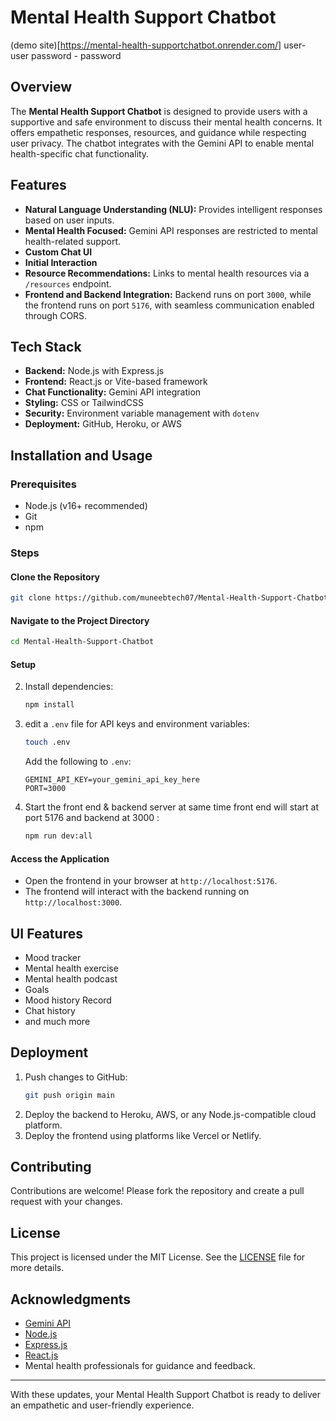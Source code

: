 # Mental Health Support Chatbot
(demo site)[https://mental-health-supportchatbot.onrender.com/]
user- user 
password - password
## Overview
The **Mental Health Support Chatbot** is designed to provide users with a supportive and safe environment to discuss their mental health concerns. It offers empathetic responses, resources, and guidance while respecting user privacy. The chatbot integrates with the Gemini API to enable mental health-specific chat functionality.

## Features
- **Natural Language Understanding (NLU):** Provides intelligent responses based on user inputs.
- **Mental Health Focused:** Gemini API responses are restricted to mental health-related support.
- **Custom Chat UI**   
- **Initial Interaction** 
- **Resource Recommendations:** Links to mental health resources via a `/resources` endpoint.
- **Frontend and Backend Integration:** Backend runs on port `3000`, while the frontend runs on port `5176`, with seamless communication enabled through CORS.

## Tech Stack
- **Backend:** Node.js with Express.js
- **Frontend:** React.js or Vite-based framework
- **Chat Functionality:** Gemini API integration
- **Styling:** CSS or TailwindCSS
- **Security:** Environment variable management with `dotenv`
- **Deployment:** GitHub, Heroku, or AWS

## Installation and Usage

### Prerequisites
- Node.js (v16+ recommended)
- Git
- npm

### Steps

#### Clone the Repository
```bash
git clone https://github.com/muneebtech07/Mental-Health-Support-Chatbot.git
```

#### Navigate to the Project Directory
```bash
cd Mental-Health-Support-Chatbot
```

#### Setup

2. Install dependencies:
   ```bash
   npm install
   ```
3. edit a `.env` file for API keys and environment variables:
   ```bash
   touch .env
   ```
   Add the following to `.env`:
   ```env
   GEMINI_API_KEY=your_gemini_api_key_here
   PORT=3000
   ```
4. Start the front end & backend server at same time front end will start at port 5176 and backend at 3000 :
   ```bash
   npm run dev:all
   ```

#### Access the Application
- Open the frontend in your browser at `http://localhost:5176`.
- The frontend will interact with the backend running on `http://localhost:3000`.

## UI Features
- Mood tracker
- Mental health exercise
- Mental health podcast
- Goals
- Mood history Record
- Chat history
- and much more 
## Deployment
1. Push changes to GitHub:
   ```bash
   git push origin main
   ```
2. Deploy the backend to Heroku, AWS, or any Node.js-compatible cloud platform.
3. Deploy the frontend using platforms like Vercel or Netlify.

## Contributing
Contributions are welcome! Please fork the repository and create a pull request with your changes.

## License
This project is licensed under the MIT License. See the [LICENSE](LICENSE) file for more details.

## Acknowledgments
- [Gemini API](https://gemini.api/docs)
- [Node.js](https://nodejs.org/)
- [Express.js](https://expressjs.com/)
- [React.js](https://reactjs.org/)
- Mental health professionals for guidance and feedback.

---

With these updates, your Mental Health Support Chatbot is ready to deliver an empathetic and user-friendly experience.

